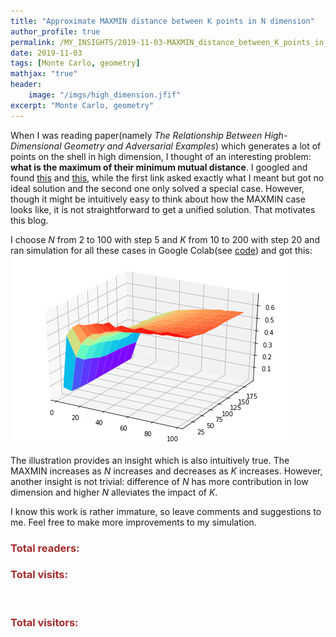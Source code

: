 ```yaml
---
title: "Approximate MAXMIN distance between K points in N dimension"
author_profile: true
permalink: /MY_INSIGHTS/2019-11-03-MAXMIN_distance_between_K_points_in_N_dimension/
date: 2019-11-03
tags: [Monte Carlo, geometry]
mathjax: "true"
header:
    image: "/imgs/high_dimension.jfif"
excerpt: "Monte Carlo, geometry"
---
```


When I was reading paper(namely *The Relationship Between High-Dimensional Geometry and Adversarial Examples*) which generates a lot of points on the shell in high dimension, I thought of an interesting problem: **what is the maximum of their minimum mutual distance**. I googled and found [this](https://math.stackexchange.com/questions/1976250/what-is-the-maximum-distance-of-k-points-in-an-n-dimensional-hypercube) and [this](https://mathoverflow.net/questions/279382/maximum-average-euclidean-distance-between-n-points-in-1-1n), while the first link asked exactly what I meant but got no ideal solution and the second one only solved a special case. However, though it might be intuitively easy to think about how the MAXMIN case looks like, it is not straightforward to get a unified solution. That motivates this blog.

I choose $N$ from $2$ to $100$ with step $5$ and $K$ from $10$ to $200$ with step $20$ and ran simulation for all these cases in Google Colab(see [code](https://colab.research.google.com/drive/12oBtJPT_FGbEe2iByhTBkHR2Js5CWB2P)) and got this:
![result](../imgs/approximate_MAXMIN_distance_between_K_points_in_N_dimension.png)

The illustration provides an insight which is also intuitively true. The MAXMIN increases as $N$ increases and decreases as $K$ increases. However, another insight is not trivial: difference of $N$ has more contribution in low dimension and higher $N$ alleviates the impact of $K$.

I know this work is rather immature, so leave comments and suggestions to me. Feel free to make more improvements to my simulation.

<script async src="//busuanzi.ibruce.info/busuanzi/2.3/busuanzi.pure.mini.js">
</script>

<h3 id="busuanzi_container_page_pv" style="align-content: center; color:brown; font: 200">
  Total readers: <span id="busuanzi_value_page_pv"></span>
</h3>

<link rel="stylesheet" href="https://cdn.jsdelivr.net/npm/gitalk@1/dist/gitalk.css">
<script src="https://cdn.jsdelivr.net/npm/gitalk@1/dist/gitalk.min.js"></script>
<div id="gitalk-container"></div>

<script type="text/javascript">
const gitalk = new Gitalk({
  clientID: 'c9688e0c65375364a06a',
  clientSecret: '8df2e39f843080e28444928ecad0529446543bc1',
  repo: 'AlgebraLoveme.github.io',
  owner: 'AlgebraLoveme',
  admin: ['AlgebraLoveme'],
  id: location.pathname,      // Ensure uniqueness and length less than 50
  distractionFreeMode: false,  // Facebook-like distraction free mode
  language: 'en'
})

gitalk.render('gitalk-container')
</script>

<script async src="//busuanzi.ibruce.info/busuanzi/2.3/busuanzi.pure.mini.js"></script>
<h3 id="busuanzi_container_site_pv" style="align-content: center; color:brown; font: 200">Total visits: <span id="busuanzi_value_site_pv"></span></h3>
<br>
<h3 id="busuanzi_container_site_uv" style="align-content: center; color:brown; font: 200">
  Total visitors: <span id="busuanzi_value_site_uv"></span>
</h3>
